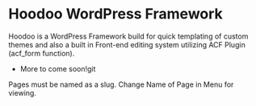 # Hoodoo WordPress Framework
Hoodoo is a WordPress Framework build for quick templating of custom themes and also a built in Front-end editing system utilizing ACF Plugin (acf_form function).

- More to come soon!git 

Pages must be named as a slug. Change Name of Page in Menu for viewing.
